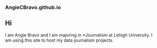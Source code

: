 ### AngieCBravo.github.io
## Hi
I am Angie Bravo and I am majoring in *Journalism at Lehigh University. I am using this site to host my data journalism projects. 
